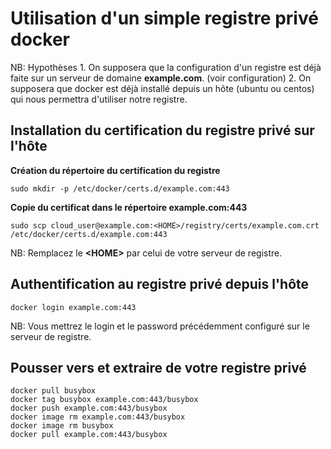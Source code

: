 # Utilisation d'un simple registre privé docker

NB: Hypothèses
    1. On supposera que la configuration d'un registre est déjà faite sur un serveur de domaine **example.com**. (voir configuration)
    2. On supposera que docker est déjà installé depuis un hôte (ubuntu ou centos) qui nous permettra d'utiliser notre registre. 

## Installation du certification du registre privé sur l'hôte
**Création du répertoire du certification du registre**

```
sudo mkdir -p /etc/docker/certs.d/example.com:443
```

**Copie du certificat dans le répertoire example.com:443**

```
sudo scp cloud_user@example.com:<HOME>/registry/certs/example.com.crt /etc/docker/certs.d/example.com:443
```

NB: Remplacez le **\<HOME\>** par celui de votre serveur de registre.

## Authentification au registre privé depuis l'hôte

```
docker login example.com:443
```

NB: Vous mettrez le login et le password précédemment configuré sur le serveur de registre.

## Pousser vers et extraire de votre registre privé

```
docker pull busybox
docker tag busybox example.com:443/busybox
docker push example.com:443/busybox
docker image rm example.com:443/busybox
docker image rm busybox
docker pull example.com:443/busybox
```